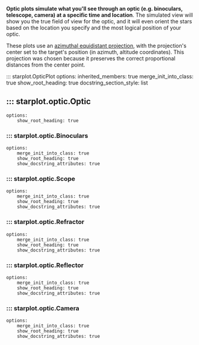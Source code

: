 **Optic plots simulate what you'll see through an optic (e.g. binoculars, telescope, camera) at a specific time and location**. The simulated view will show you the true field of view for the optic, and it will even orient the stars based on the location you specify and the most logical position of your optic.

These plots use an [azimuthal equidistant projection](https://en.wikipedia.org/wiki/Azimuthal_equidistant_projection), with the projection's center set to the target's position (in azimuth, altitude coordinates). This projection was chosen because it preserves the correct proportional distances from the center point.

::: starplot.OpticPlot
    options:
        inherited_members: true
        merge_init_into_class: true
        show_root_heading: true
        docstring_section_style: list



## ::: starplot.optic.Optic
    options:
        show_root_heading: true

### ::: starplot.optic.Binoculars
    options:
        merge_init_into_class: true
        show_root_heading: true
        show_docstring_attributes: true

### ::: starplot.optic.Scope
    options:
        merge_init_into_class: true
        show_root_heading: true
        show_docstring_attributes: true

### ::: starplot.optic.Refractor
    options:
        merge_init_into_class: true
        show_root_heading: true
        show_docstring_attributes: true

### ::: starplot.optic.Reflector
    options:
        merge_init_into_class: true
        show_root_heading: true
        show_docstring_attributes: true

### ::: starplot.optic.Camera
    options:
        merge_init_into_class: true
        show_root_heading: true
        show_docstring_attributes: true
